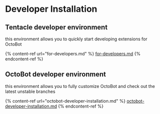 # Developer Installation

## Tentacle developer environment

this environment allows you to quickly start developing extensions for OctoBot

{% content-ref url="for-developers.md" %}
[for-developers.md](for-developers.md)
{% endcontent-ref %}

## OctoBot developer environment

this environment allows you to fully customize OctoBot and check out the latest unstable branches

{% content-ref url="octobot-developer-installation.md" %}
[octobot-developer-installation.md](octobot-developer-installation.md)
{% endcontent-ref %}

